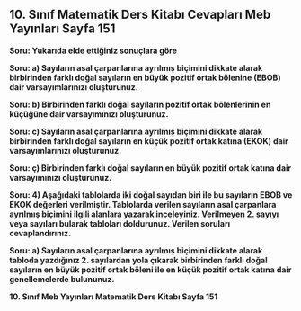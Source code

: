 ## 10. Sınıf Matematik Ders Kitabı Cevapları Meb Yayınları Sayfa 151

**Soru: Yukarıda elde ettiğiniz sonuçlara göre**

**Soru: a) Sayıların asal çarpanlarına ayrılmış biçimini dikkate alarak birbirinden farklı doğal sayıların en büyük pozitif ortak bölenine (EBOB) dair varsayımlarınızı oluşturunuz.**

**Soru: b) Birbirinden farklı doğal sayıların pozitif ortak bölenlerinin en küçüğüne dair varsayımınızı oluşturunuz.**

**Soru: c) Sayıların asal çarpanlarına ayrılmış biçimini dikkate alarak birbirinden farklı doğal sayıların en küçük pozitif ortak katına (EKOK) dair varsayımlarınızı oluşturunuz.**

**Soru: ç) Birbirinden farklı doğal sayıların en büyük pozitif ortak katına dair varsayımınızı oluşturunuz.**

**Soru: 4) Aşağıdaki tablolarda iki doğal sayıdan biri ile bu sayıların EBOB ve EKOK değerleri verilmiştir. Tablolarda verilen sayıların asal çarpanlara ayrılmış biçimini ilgili alanlara yazarak inceleyiniz. Verilmeyen 2. sayıyı veya sayıları bularak tabloları doldurunuz. Verilen soruları cevaplandırınız.**

**Soru: a) Sayıların asal çarpanlarına ayrılmış biçimini dikkate alarak tabloda yazdığınız 2. sayılardan yola çıkarak birbirinden farklı doğal sayıların en büyük pozitif ortak böleni ile en küçük pozitif ortak katına dair genellemelerde bulununuz.**

**10. Sınıf Meb Yayınları Matematik Ders Kitabı Sayfa 151**